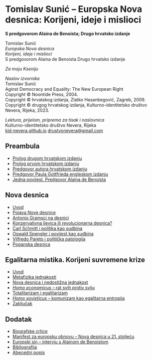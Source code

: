 # Tomislav Sunić – Europska Nova desnica: Korijeni, ideje i mislioci

**S predgovorom Alaina de Benoista; Drugo hrvatsko izdanje**

Tomislav Sunić  
*Europska Nova desnica*  
*Korijeni, ideje i mislioci*  
S predgovorom Alaina de Benoista
Drugo hrvatsko izdanje

*Za moju Kseniju*

*Naslov izvornika*  
Tomislav Sunić  
Aginst Democracy and Equality: The New European Right  
Copyright © Noontide Press, 2004.  
Copyright © hrvatskog izdanja, Zlatko Hasanbegović, Zagreb, 2009.  
Copyright © drugog hrvatskog izdanja, Kulturno-identitetsko društvo Nevera, Rijeka, 2023.

<!-- *Nakladnik*  
??? -->

<!-- *Za nakladnika*  
??? -->

*Lektura, prijelom, priprema za tisak i naslovnica*  
Kulturno-identitetsko društvo Nevera, Rijeka  
[kid-nevera.github.io](https://kid-nevera.github.io/) [drustvonevera@gmail.com](mailto:drustvonevera@gmail.com)

<!-- *Tisak*  
??? -->

<!-- ISBN ?????????? -->

## Preambula

* [Prolog drugom hrvatskom izdanju](0-1-prolog-drugom-hrvatskom-izdanju.md)
* [Prolog prvom hrvatskom izdanju](0-2-prolog-prvom-hrvatskom-izdanju.md)
* [Predgovor autora hrvatskom izdanju](0-3-predgovor-autora-hrvatskom-izdanju.md)
* [Predgovor Paula Gottfrieda engleskom izdanju](0-4-predgovor-paula-gottfrieda-engleskom-izdanju.md)
* [Jedna povijest. Predgovor Alaina de Benoista](0-5-jedna-povijest-predgovor-alaina-de-benoista.md)

## Nova desnica

* [Uvod](1-1-uvod.md)
* [Pojava Nove desnice](1-2-pojava-nove-desnice.md)
* [Antonio Gramsci na desnici](1-3-antonio-gramsci-na-desnici.md)
* [Konzervativna ljevica ili revolucionarna desnica?](1-4-konzervativna-ljevica-ili-revolucionarna-desnica.md)
* [Carl Schmitt i politika kao sudbina](1-5-carl-schmitt-i-politika-kao-sudbina.md)
* [Oswald Spengler i povijest kao sudbina](1-6-oswald-spengler-i-povijest-kao-sudbina.md)
* [Vilfredo Pareto i politička patologija](1-7-vilfredo-pareto-i-politicka-patologija.md)
* [Poganska desnica](1-8-poganska-desnica.md)

## Egalitarna mistika. Korijeni suvremene krize

* [Uvod](2-1-uvod.md)
* [Metafizika jednakosti](2-2-metafizika-jednakosti.md)
* [Nova desnica i nedostižna jednakost](2-3-nova-desnica-i-nedostizna-jednakost.md)
* [*Homo economicus* – rat svih protiv sviju](2-4-homo-economicus-rat-svih-protiv-sviju.md)
* [Totalitarizam i egalitarizam](2-5-totalitarizam-i-egalitarizam.md)
* [*Homo sovieticus* – komunizam kao egalitarna entropija](2-6-homo-sovieticus-komunizam-kao-egalitarna-entropija.md)
* [Zaključak](2-7-zakljucak.md)

## Dodatak

* [Biografske crtice](3-1-biografske-crtice.md)
* [Manifest za europsku obnovu – Nova desnica u 21. stoljeću](3-2-manifest-za-europsku-obnovu.md)
* [Europski sin – intervju s Alainom de Benoistom](3-3-europski-sin-intervju-s-alainom-de-benoistom.md)
* [Bibliografija](bibliografija.md)
* [Abecedni popis](abecedni-popis.md)
